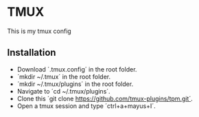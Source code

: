 # TMUX
This is my tmux config

## Installation
- Download ´.tmux.config´ in the root folder.
- ´mkdir ~/.tmux´ in the root folder.
- ´mkdir ~/.tmux/plugins´ in the root folder.
- Navigate to ´cd ~/.tmux/plugins´.
- Clone this ´git clone https://github.com/tmux-plugins/tpm.git´.
- Open a tmux session and type ´ctrl+a+mayus+I´.
